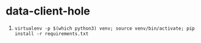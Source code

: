 # data-client-hole
1. `virtualenv -p $(which python3) venv; source venv/bin/activate; pip install -r requirements.txt`
